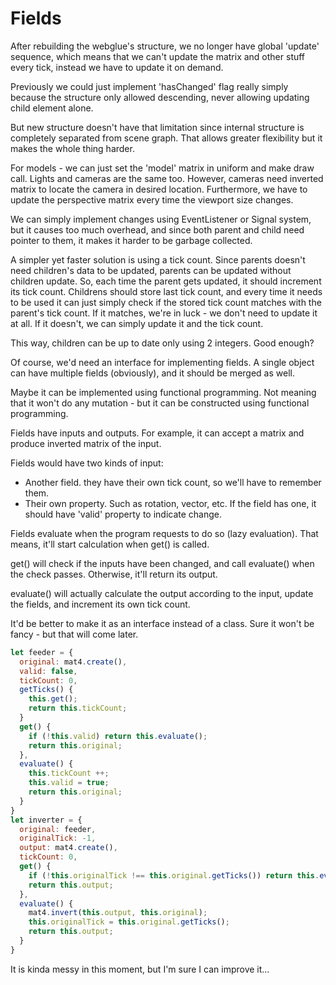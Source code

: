 # Fields
After rebuilding the webglue's structure, we no longer have global 'update'
sequence, which means that we can't update the matrix and other stuff every
tick, instead we have to update it on demand.

Previously we could just implement 'hasChanged' flag really simply because the
structure only allowed descending, never allowing updating child element alone.

But new structure doesn't have that limitation since internal structure is
completely separated from scene graph. That allows greater flexibility but it
makes the whole thing harder.

For models - we can just set the 'model' matrix in uniform and make draw call.
Lights and cameras are the same too. However, cameras need inverted matrix to
locate the camera in desired location. Furthermore, we have to update the
perspective matrix every time the viewport size changes.

We can simply implement changes using EventListener or Signal system, but it
causes too much overhead, and since both parent and child need pointer to them,
it makes it harder to be garbage collected.

A simpler yet faster solution is using a tick count. Since parents doesn't need
children's data to be updated, parents can be updated without children update.
So, each time the parent gets updated, it should increment its tick count.
Childrens should store last tick count, and every time it needs to be used
it can just simply check if the stored tick count matches with the parent's tick
count. If it matches, we're in luck - we don't need to update it at all. If it
doesn't, we can simply update it and the tick count.

This way, children can be up to date only using 2 integers. Good enough?

Of course, we'd need an interface for implementing fields. A single object
can have multiple fields (obviously), and it should be merged as well.

Maybe it can be implemented using functional programming. Not meaning that
it won't do any mutation - but it can be constructed using functional
programming.

Fields have inputs and outputs. For example, it can accept a matrix and
produce inverted matrix of the input.

Fields would have two kinds of input:

- Another field. they have their own tick count, so we'll have to remember them.
- Their own property. Such as rotation, vector, etc. If the field has one,
  it should have 'valid' property to indicate change.

Fields evaluate when the program requests to do so (lazy evaluation). That
means, it'll start calculation when get() is called.

get() will check if the inputs have been changed, and call evaluate() when
the check passes. Otherwise, it'll return its output.

evaluate() will actually calculate the output according to the input,
update the fields, and increment its own tick count.

It'd be better to make it as an interface instead of a class. Sure it won't be
fancy - but that will come later.

```js
let feeder = {
  original: mat4.create(),
  valid: false,
  tickCount: 0,
  getTicks() {
    this.get();
    return this.tickCount;
  }
  get() {
    if (!this.valid) return this.evaluate();
    return this.original;
  },
  evaluate() {
    this.tickCount ++;
    this.valid = true;
    return this.original;
  }
}
let inverter = {
  original: feeder,
  originalTick: -1,
  output: mat4.create(),
  tickCount: 0,
  get() {
    if (!this.originalTick !== this.original.getTicks()) return this.evaluate();
    return this.output;
  },
  evaluate() {
    mat4.invert(this.output, this.original);
    this.originalTick = this.original.getTicks();
    return this.output;
  }
}
```

It is kinda messy in this moment, but I'm sure I can improve it...
